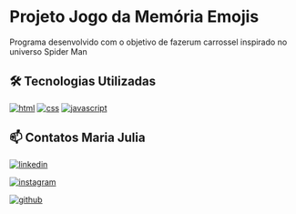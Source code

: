 # Projeto Jogo da Memória Emojis

Programa desenvolvido com o objetivo de fazerum carrossel inspirado no universo Spider Man

## 🛠 Tecnologias Utilizadas
 [![html](https://img.shields.io/badge/HTML5-E34F26?style=for-the-badge&logo=html5&logoColor=white)](https://img.shields.io/badge/HTML5-E34F26?style=for-the-badge&logo=html5&logoColor=white)  [![css](https://img.shields.io/badge/CSS3-1572B6?style=for-the-badge&logo=css3&logoColor=white)](https://img.shields.io/badge/CSS3-1572B6?style=for-the-badge&logo=css3&logoColor=white) [![javascript](https://img.shields.io/badge/JavaScript-F7DF1E?style=for-the-badge&logo=javascript&logoColor=black)](https://img.shields.io/badge/JavaScript-F7DF1E?style=for-the-badge&logo=javascript&logoColor=black) 

## 📫 Contatos Maria Julia

[![linkedin](https://img.shields.io/badge/linkedin-0A66C2?style=for-the-badge&logo=linkedin&logoColor=white)](https://www.linkedin.com/in/maria-julia-sousa-de-aquino-goes-69a5aa2a3/)


[![instagram](https://img.shields.io/badge/Instagram-E4405F?style=for-the-badge&logo=instagram&logoColor=white)](https://www.instagram.com/julia.mj44/)

[![github](https://img.shields.io/badge/GitHub-100000?style=for-the-badge&logo=github&logoColor=white)](https://github.com/MajuGoes)